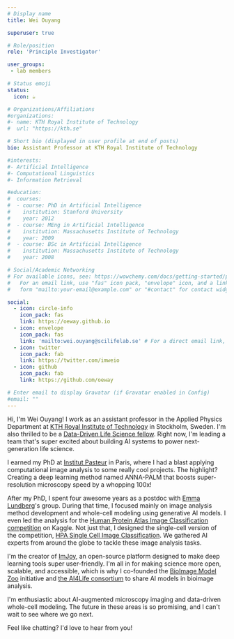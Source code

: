 ```yaml
---
# Display name
title: Wei Ouyang

superuser: true

# Role/position
role: 'Principle Investigator'

user_groups:
 - lab members

# Status emoji
status:
  icon: ☕️

# Organizations/Affiliations
#organizations:
#- name: KTH Royal Institute of Technology
#  url: "https://kth.se"

# Short bio (displayed in user profile at end of posts)
bio: Assistant Professor at KTH Royal Institute of Technology

#interests:
#- Artificial Intelligence
#- Computational Linguistics
#- Information Retrieval

#education:
#  courses:
#  - course: PhD in Artificial Intelligence
#    institution: Stanford University
#    year: 2012
#  - course: MEng in Artificial Intelligence
#    institution: Massachusetts Institute of Technology
#    year: 2009
#  - course: BSc in Artificial Intelligence
#    institution: Massachusetts Institute of Technology
#    year: 2008

# Social/Academic Networking
# For available icons, see: https://wowchemy.com/docs/getting-started/page-builder/#icons
#   For an email link, use "fas" icon pack, "envelope" icon, and a link in the
#   form "mailto:your-email@example.com" or "#contact" for contact widget.

social:
  - icon: circle-info
    icon_pack: fas
    link: https://oeway.github.io
  - icon: envelope
    icon_pack: fas
    link: 'mailto:wei.ouyang@scilifelab.se' # For a direct email link, use "mailto:test@example.org".
  - icon: twitter
    icon_pack: fab
    link: https://twitter.com/imweio
  - icon: github
    icon_pack: fab
    link: https://github.com/oeway

# Enter email to display Gravatar (if Gravatar enabled in Config)
#email: ""
---
```


Hi, I'm Wei Ouyang! I work as an assistant professor in the Applied Physics Department at [KTH Royal Institute of Technology](https://www.kth.se/en) in Stockholm, Sweden. I'm also thrilled to be a [Data-Driven Life Science fellow](https://www.scilifelab.se/research/?filter=all#DDlsfellows). Right now, I'm leading a team that's super excited about building AI systems to power next-generation life science.

I earned my PhD at [Institut Pasteur](https://www.pasteur.fr/en) in Paris, where I had a blast applying computational image analysis to some really cool projects. The highlight? Creating a deep learning method named ANNA-PALM that boosts super-resolution microscopy speed by a whopping 100x!

After my PhD, I spent four awesome years as a postdoc with [Emma Lundberg](https://biox.stanford.edu/people/emma-lundberg)'s group. During that time, I focused mainly on image analysis method development and whole-cell modeling using generative AI models. I even led the analysis for the [Human Protein Atlas Image Classification competition](https://www.kaggle.com/competitions/human-protein-atlas-image-classification) on Kaggle. Not just that, I designed the single-cell version of the competition, [HPA Single Cell Image Classification](https://www.kaggle.com/c/hpa-single-cell-image-classification). We gathered AI experts from around the globe to tackle these image analysis tasks.

I'm the creator of [ImJoy](https://imjoy.io), an open-source platform designed to make deep learning tools super user-friendly. I'm all in for making science more open, scalable, and accessible, which is why I co-founded the [BioImage Model Zoo](https://bioimage.io) initiative and [the AI4Life consortium](https://ai4life.eurobioimaging.eu/) to share AI models in bioimage analysis.

I'm enthusiastic about AI-augmented microscopy imaging and data-driven whole-cell modeling. The future in these areas is so promising, and I can't wait to see where we go next.

Feel like chatting? I'd love to hear from you!
